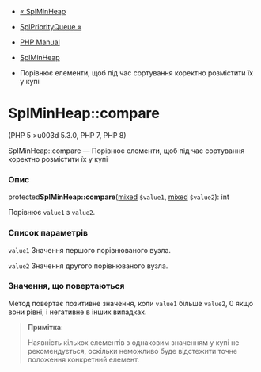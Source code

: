 - [« SplMinHeap](class.splminheap.md)
- [SplPriorityQueue »](class.splpriorityqueue.md)

- [PHP Manual](index.md)
- [SplMinHeap](class.splminheap.md)
- Порівнює елементи, щоб під час сортування коректно розмістити
їх у купі

# SplMinHeap::compare

(PHP 5 \>u003d 5.3.0, PHP 7, PHP 8)

SplMinHeap::compare — Порівнює елементи, щоб під час сортування
коректно розмістити їх у купі

### Опис

protected**SplMinHeap::compare**([mixed](language.types.declarations.md#language.types.declarations.mixed)
`$value1`,
[mixed](language.types.declarations.md#language.types.declarations.mixed)
`$value2`): int

Порівнює `value1` з `value2`.

### Список параметрів

`value1`
Значення першого порівнюваного вузла.

`value2`
Значення другого порівнюваного вузла.

### Значення, що повертаються

Метод повертає позитивне значення, коли `value1` більше `value2`,
0 якщо вони рівні, і негативне в інших випадках.

> **Примітка**:
>
> Наявність кількох елементів з однаковим значенням у купі не
> рекомендується, оскільки неможливо буде відстежити точне положення
> конкретний елемент.
